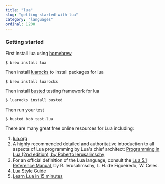 ```yaml
---
title: "lua"
slug: "getting-started-with-lua"
category: "languages"
ordinal: 1200
---
```


### Getting started
First install lua using [homebrew][1]

    $ brew install lua

Then install [luarocks][2] to install packages for lua

    $ brew install luarocks

Then install [busted][3] testing framework for lua

    $ luarocks install busted

Then run your test

    $ busted bob_test.lua

There are many great free online resources for Lua including:

  1. [lua.org][8]
  2. A highly recommended detailed and authoritative introduction to all aspects of Lua programming by Lua's chief architect: [Programming in Lua (2nd edition), by Roberto Ierusalimschy][6]
  3. For an official definition of the Lua language, consult the [Lua 5.1 Reference Manual][7], by R. Ierusalimschy, L. H. de Figueiredo, W. Celes.
  4. [Lua Style Guide][4]
  5. [Learn Lua in 15 minutes][5]

[1]: http://brew.sh/
[2]: http://luarocks.org/
[3]: http://olivinelabs.com/busted/
[4]: https://github.com/Olivine-Labs/lua-style-guide
[5]: http://tylerneylon.com/a/learn-lua/
[6]: http://www.lua.org/pil/
[7]: http://www.lua.org/manual/5.1/
[8]: http://www.lua.org
